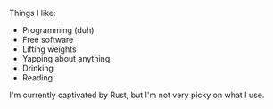 Things I like:

- Programming (duh)
- Free software
- Lifting weights
- Yapping about anything
- Drinking
- Reading

I'm currently captivated by Rust, but I'm not very picky on what I use.
